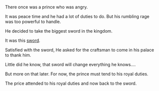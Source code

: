 There once was a prince who was angry.

It was peace time and he had a lot of duties to do. But his rumbling rage was too powerful to handle.

He decided to take the biggest sword in the kingdom.

It was this [sword](https://i.ytimg.com/vi/ICatpGotaNs/maxresdefault.jpg).

Satisfied with the sword, He asked for the craftsman to come in his palace to thank him.

Little did he know, that sword will change everything he knows....

But more on that later. For now, the prince must tend to his royal duties.

The price attended to his royal duties and now back to the sword.
